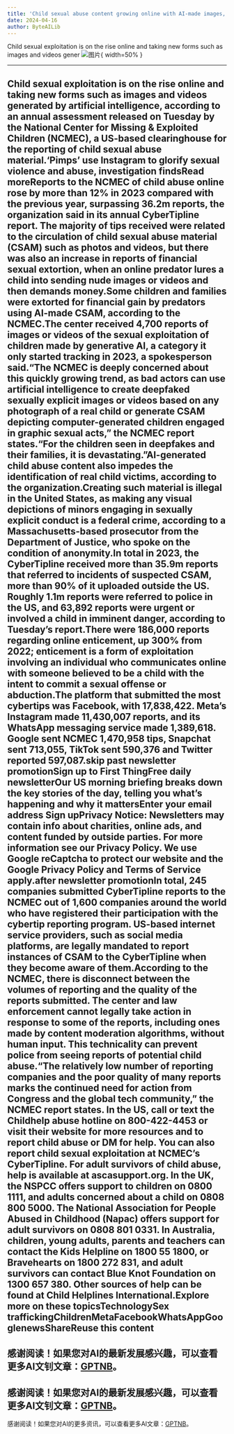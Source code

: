 ```yaml
---
title: 'Child sexual abuse content growing online with AI-made images, report says'
date: 2024-04-16
author: ByteAILib
---
```


Child sexual exploitation is on the rise online and taking new forms such as images and videos gener
![图片](https://i.guim.co.uk/img/media/7a96e3e30be2d7278f417d41ab3c51dbacc62810/0_322_5457_3276/master/5457.jpg){ width=50% }

---
Child sexual exploitation is on the rise online and taking new forms such as images and videos generated by artificial intelligence, according to an annual assessment released on Tuesday by the National Center for Missing & Exploited Children (NCMEC), a US-based clearinghouse for the reporting of child sexual abuse material.‘Pimps’ use Instagram to glorify sexual violence and abuse, investigation findsRead moreReports to the NCMEC of child abuse online rose by more than 12% in 2023 compared with the previous year, surpassing 36.2m reports, the organization said in its annual CyberTipline report. The majority of tips received were related to the circulation of child sexual abuse material (CSAM) such as photos and videos, but there was also an increase in reports of financial sexual extortion, when an online predator lures a child into sending nude images or videos and then demands money.Some children and families were extorted for financial gain by predators using AI-made CSAM, according to the NCMEC.The center received 4,700 reports of images or videos of the sexual exploitation of children made by generative AI, a category it only started tracking in 2023, a spokesperson said.“The NCMEC is deeply concerned about this quickly growing trend, as bad actors can use artificial intelligence to create deepfaked sexually explicit images or videos based on any photograph of a real child or generate CSAM depicting computer-generated children engaged in graphic sexual acts,” the NCMEC report states.“For the children seen in deepfakes and their families, it is devastating.”AI-generated child abuse content also impedes the identification of real child victims, according to the organization.Creating such material is illegal in the United States, as making any visual depictions of minors engaging in sexually explicit conduct is a federal crime, according to a Massachusetts-based prosecutor from the Department of Justice, who spoke on the condition of anonymity.In total in 2023, the CyberTipline received more than 35.9m reports that referred to incidents of suspected CSAM, more than 90% of it uploaded outside the US. Roughly 1.1m reports were referred to police in the US, and 63,892 reports were urgent or involved a child in imminent danger, according to Tuesday’s report.There were 186,000 reports regarding online enticement, up 300% from 2022; enticement is a form of exploitation involving an individual who communicates online with someone believed to be a child with the intent to commit a sexual offense or abduction.The platform that submitted the most cybertips was Facebook, with 17,838,422. Meta’s Instagram made 11,430,007 reports, and its WhatsApp messaging service made 1,389,618. Google sent NCMEC 1,470,958 tips, Snapchat sent 713,055, TikTok sent 590,376 and Twitter reported 597,087.skip past newsletter promotionSign up to First ThingFree daily newsletterOur US morning briefing breaks down the key stories of the day, telling you what’s happening and why it mattersEnter your email address Sign upPrivacy Notice: Newsletters may contain info about charities, online ads, and content funded by outside parties. For more information see our Privacy Policy. We use Google reCaptcha to protect our website and the Google Privacy Policy and Terms of Service apply.after newsletter promotionIn total, 245 companies submitted CyberTipline reports to the NCMEC out of 1,600 companies around the world who have registered their participation with the cybertip reporting program. US-based internet service providers, such as social media platforms, are legally mandated to report instances of CSAM to the CyberTipline when they become aware of them.According to the NCMEC, there is disconnect between the volumes of reporting and the quality of the reports submitted. The center and law enforcement cannot legally take action in response to some of the reports, including ones made by content moderation algorithms, without human input. This technicality can prevent police from seeing reports of potential child abuse.“The relatively low number of reporting companies and the poor quality of many reports marks the continued need for action from Congress and the global tech community,” the NCMEC report states. In the US, call or text the Childhelp abuse hotline on 800-422-4453 or visit their website for more resources and to report child abuse or DM for help. You can also report child sexual exploitation at NCMEC’s CyberTipline. For adult survivors of child abuse, help is available at ascasupport.org. In the UK, the NSPCC offers support to children on 0800 1111, and adults concerned about a child on 0808 800 5000. The National Association for People Abused in Childhood (Napac) offers support for adult survivors on 0808 801 0331. In Australia, children, young adults, parents and teachers can contact the Kids Helpline on 1800 55 1800, or Bravehearts on 1800 272 831, and adult survivors can contact Blue Knot Foundation on 1300 657 380. Other sources of help can be found at Child Helplines International.Explore more on these topicsTechnologySex traffickingChildrenMetaFacebookWhatsAppGooglenewsShareReuse this content
---
感谢阅读！如果您对AI的最新发展感兴趣，可以查看更多AI文钊文章：[GPTNB](https://gptnb.com)。
---
感谢阅读！如果您对AI的最新发展感兴趣，可以查看更多AI文钊文章：[GPTNB](https://gptnb.com)。
---
感谢阅读！如果您对AI的更多资讯，可以查看更多AI文章：[GPTNB](https://gptnb.com)。